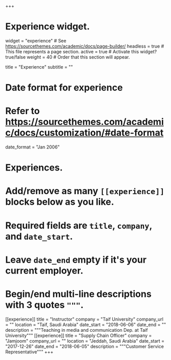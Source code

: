 +++
# Experience widget.
widget = "experience"  # See https://sourcethemes.com/academic/docs/page-builder/
headless = true  # This file represents a page section.
active = true  # Activate this widget? true/false
weight = 40  # Order that this section will appear.

title = "Experience"
subtitle = ""

# Date format for experience
#   Refer to https://sourcethemes.com/academic/docs/customization/#date-format
date_format = "Jan 2006"

# Experiences.
#   Add/remove as many `[[experience]]` blocks below as you like.
#   Required fields are `title`, `company`, and `date_start`.
#   Leave `date_end` empty if it's your current employer.
#   Begin/end multi-line descriptions with 3 quotes `"""`.
[[experience]]
  title = "Instructor"
  company = "Taif University"
  company_url = ""
  location = "Taif, Saudi Arabia"
  date_start = "2018-06-06"
  date_end = ""
  description = """Teaching in media and communication Dep. at Taif University"""
  [[experience]]
    title = "Supply Chain Officer"
    company = "Jamjoom"
    company_url = ""
    location = "Jeddah, Saudi Arabia"
    date_start = "2017-12-26"
    date_end = "2018-06-05"
    description = """Customer Service Representative"""
+++
